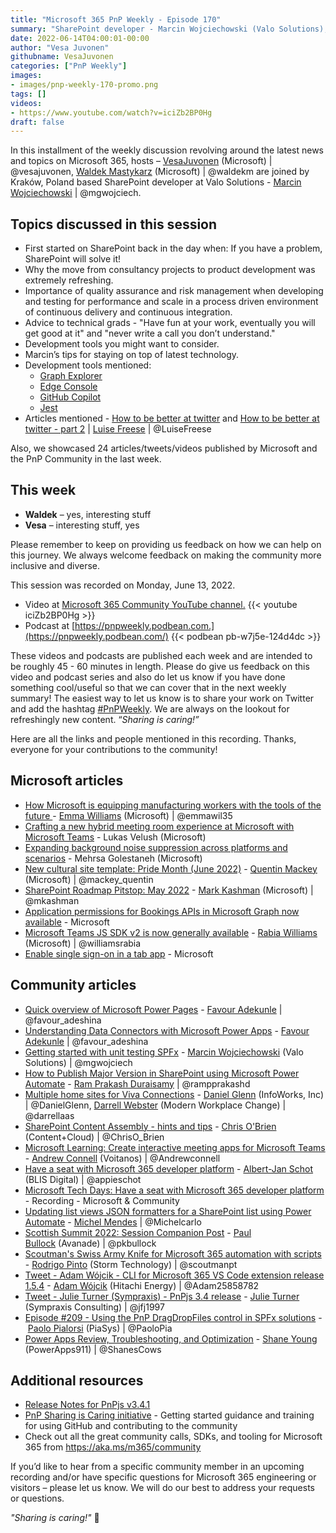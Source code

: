 ```yaml
---
title: "Microsoft 365 PnP Weekly - Episode 170"
summary: "SharePoint developer - Marcin Wojciechowski (Valo Solutions), joins Microsoft’s Vesa Juvonen and Waldek Mastykarz to discuss quality assurance, risk management, development tools, news sources, tips to new developers plus latest 24 articles/tweets/videos from Microsoft/Community this week."
date: 2022-06-14T04:00:01-00:00
author: "Vesa Juvonen"
githubname: VesaJuvonen
categories: ["PnP Weekly"]
images:
- images/pnp-weekly-170-promo.png
tags: []
videos:
- https://www.youtube.com/watch?v=iciZb2BP0Hg
draft: false
---
```


In this installment of the weekly discussion revolving around the latest news and topics on Microsoft 365, hosts – [VesaJuvonen](http://twitter.com/vesajuvonen) (Microsoft) | @vesajuvonen, [Waldek Mastykarz](http://twitter.com/waldekm) (Microsoft) | @waldekm are joined by Kraków, Poland based SharePoint developer at Valo Solutions - [Marcin Wojciechowski](https://twitter.com/mgwojciech) \| @mgwojciech.

## Topics discussed in this session

* First started on SharePoint back in the day when: If you have a problem, SharePoint will solve it!
* Why the move from consultancy projects to product development was extremely refreshing.
* Importance of quality assurance and risk management when developing and testing for performance and scale in a process driven environment of continuous delivery and continuous integration.
* Advice to technical grads - "Have fun at your work, eventually you will get good at it" and "never write a call you don’t understand."
* Development tools you might want to consider.
* Marcin’s tips for staying on top of latest technology.
* Development tools mentioned:
    * [Graph Explorer](https://developer.microsoft.com/graph/graph-explorer)
    * [Edge Console](https://docs.microsoft.com/microsoft-edge/devtools-guide-chromium/console/)
    * [GitHub Copilot](https://dev.to/github/understand-your-code-using-github-copilot-5375#:~:text=%20Understand%20your%20code%20using%20GitHub%20Copilot%20,Copilot%20Labs%20sidebar%20has%20everything%20you...%20More%20)
    * [Jest](https://jestjs.io/)
* Articles mentioned - [How to be better at twitter](https://www.m365princess.com/blogs/twitter/) and [How to be better at twitter - part 2](https://www.m365princess.com/blogs/twitter-part-2/) \| [Luise Freese](http://twitter.com/LuiseFreese) \| @LuiseFreese

Also, we showcased 24 articles/tweets/videos published by Microsoft and the PnP Community in the last week.  

## This week

* **Waldek** – yes, interesting stuff
* **Vesa** – interesting stuff, yes

Please remember to keep on providing us feedback on how we can help on this journey. We always welcome feedback on making the community more inclusive and diverse.

This session was recorded on Monday, June 13, 2022.

*   Video at [Microsoft 365 Community YouTube channel.](https://aka.ms/m365pnp-videos)
    {{< youtube iciZb2BP0Hg >}}
*   Podcast at [https://pnpweekly.podbean.com.](https://pnpweekly.podbean.com/) 
    {{< podbean pb-w7j5e-124d4dc >}}

These videos and podcasts are published each week and are intended to be roughly 45 - 60 minutes in length.  Please do give us feedback on this video and podcast series and also do let us know if you have done something cool/useful so that we can cover that in the next weekly summary! The easiest way to let us know is to share your work on Twitter and add the hashtag [#PnPWeekly](https://twitter.com/search?q=%23pnpweekly). We are always on the lookout for refreshingly new content. “_Sharing is caring!”_ 

Here are all the links and people mentioned in this recording. Thanks, everyone for your contributions to the community!

## Microsoft articles

* [How Microsoft is equipping manufacturing workers with the tools of the future ](https://www.microsoft.com/microsoft-365/blog/2022/05/31/how-microsoft-is-equipping-manufacturing-workers-with-the-tools-of-the-future/) - [Emma Williams](https://twitter.com/emmawil35) (Microsoft) | @emmawil35
* [Crafting a new hybrid meeting room experience at Microsoft with Microsoft Teams](https://techcommunity.microsoft.com/t5/microsoft-teams-blog/crafting-a-new-hybrid-meeting-room-experience-at-microsoft-with/ba-p/3478711) - Lukas Velush (Microsoft)
* [Expanding background noise suppression across platforms and scenarios](https://techcommunity.microsoft.com/t5/microsoft-teams-blog/expanding-background-noise-suppression-across-platforms-and/ba-p/3300366) - Mehrsa Golestaneh (Microsoft)
* [New cultural site template: Pride Month (June 2022)](https://techcommunity.microsoft.com/t5/microsoft-sharepoint-blog/new-cultural-site-template-pride-month-june-2022/ba-p/3490291) - [Quentin Mackey](https://twitter.com/mackey_quentin) (Microsoft) | @mackey_quentin
* [SharePoint Roadmap Pitstop: May 2022](https://techcommunity.microsoft.com/t5/microsoft-sharepoint-blog/sharepoint-roadmap-pitstop-may-2022/ba-p/3468499) - [Mark Kashman](https://twitter.com/mkashman) (Microsoft) | @mkashman
* [Application permissions for Bookings APIs in Microsoft Graph now available](https://devblogs.microsoft.com/microsoft365dev/application-permissions-for-bookings-apis-in-microsoft-graph-now-available/) - Microsoft
* [Microsoft Teams JS SDK v2 is now generally available](https://devblogs.microsoft.com/microsoft365dev/microsoft-teams-js-sdk-v2-is-now-generally-available/) - [Rabia Williams](https://twitter.com/williamsrabia) (Microsoft) | @williamsrabia
* [Enable single sign-on in a tab app](https://docs.microsoft.com/microsoftteams/platform/tabs/how-to/authentication/tab-sso-overview?referrer=whats.new.rssfeed) - Microsoft


## Community articles

* [Quick overview of Microsoft Power Pages](https://pnp.github.io/blog/post/quick-overview-of-microsoft-power-pages/) - [Favour Adekunle](https://twitter.com/favour_adeshina) | @favour_adeshina
* [Understanding Data Connectors with Microsoft Power Apps](https://pnp.github.io/blog/post/understanding-data-connectors-with-microsoft-power-apps/) - [Favour Adekunle](https://twitter.com/favour_adeshina) | @favour_adeshina
* [Getting started with unit testing SPFx](https://pnp.github.io/blog/post/getting-started-with-unit-testing-spfx/) - [Marcin Wojciechowski](https://twitter.com/mgwojciech) (Valo Solutions) | @mgwojciech
* [How to Publish Major Version in SharePoint using Microsoft Power Automate](https://powerusers.microsoft.com/t5/Power-Apps-Community-Blog/How-to-Publish-Major-Version-in-SharePoint-using-Microsoft-Power/ba-p/1622788) - [Ram Prakash Duraisamy](https://twitter.com/rampprakashd) | @rampprakashd
* [Multiple home sites for Viva Connections](https://regarding365.com/multiple-home-sites-for-viva-connections-49052dfd6b70) - [Daniel Glenn](https://twitter.com/DanielGlenn) (InfoWorks, Inc) | @DanielGlenn, [Darrell Webster](https://twitter.com/darrellaas) (Modern Workplace Change) | @darrellaas
* [SharePoint Content Assembly - hints and tips](https://www.sharepointnutsandbolts.com/2022/06/Syntex-Content-Assembly-tips.html) - [Chris O'Brien](https://twitter.com/ChrisO_Brien) (Content+Cloud) | @ChrisO_Brien
* [Microsoft Learning: Create interactive meeting apps for Microsoft Teams](https://www.andrewconnell.com/blog/mslearning-msteams-monetize-apps/) - [Andrew Connell](https://twitter.com/andrewconnell) (Voitanos) | @Andrewconnell
* [Have a seat with Microsoft 365 developer platform](https://www.cloudappie.nl/seat-microsoft-365-developer-platform/) - [Albert-Jan Schot](https://twitter.com/appieschot) (BLIS Digital) | @appieschot
* [Microsoft Tech Days: Have a seat with Microsoft 365 developer platform](https://info.microsoft.com/UK-DevEngage-VDEO-FY22-05May-05-Microsoft-Tech-Days-Have-a-seat-with-Microsoft-365-developer-platform-SRDEM113555-AID-3046124_LP02-Thank-You---Standard-Hero.html) - Recording - Microsoft & Community
* [Updating list views JSON formatters for a SharePoint list using Power Automate](https://michelcarlo.com/2022/06/08/updating-list-views-json-formatters-for-a-sharepoint-list-using-power-automate/?utm_content=buffer0ea64&utm_medium=social&utm_source=twitter.com&utm_campaign=buffer) - [Michel Mendes](https://twitter.com/michelcarlo) | @Michelcarlo
* [Scottish Summit 2022: Session Companion Post](https://www.pkbullock.com/blog/2022/scottish-summit-2022-session-companion-post/) - [Paul Bullock](https://twitter.com/pkbullock) (Avanade) | @pkbullock
* [Scoutman's Swiss Army Knife for Microsoft 365 automation with scripts](https://www.scoutman.pt/scoutmans-swiss-army-knife/) - [Rodrigo Pinto](https://twitter.com/scoutmanpt) (Storm Technology) | @scoutmanpt
* [Tweet - Adam Wójcik - CLI for Microsoft 365 VS Code extension release 1.5.4](https://twitter.com/Adam25858782/status/1535789856697221120) - [Adam Wójcik](https://twitter.com/Adam25858782) (Hitachi Energy) | @Adam25858782
* [Tweet - Julie Turner (Sympraxis) - PnPjs 3.4 release](https://twitter.com/m365pnpjs/status/1535328967200219136) - [Julie Turner](https://twitter.com/jfj1997) (Sympraxis Consulting) | @jfj1997
* [Episode #209 - Using the PnP DragDropFiles control in SPFx solutions](https://www.youtube.com/watch?v=Zj7vofom8Bs)  - [Paolo Pialorsi](https://twitter.com/PaoloPia) (PiaSys) | @PaoloPia
* [Power Apps Review, Troubleshooting, and Optimization](https://www.youtube.com/watch?v=U_auAaSD-Yg) - [Shane Young](https://twitter.com/ShanesCows) (PowerApps911) | @ShanesCows
  
## Additional resources

* [Release Notes for PnPjs v3.4.1](https://pnp.github.io/pnpjs/)  
* [PnP Sharing is Caring initiative](https://aka.ms/sharing-is-caring) - Getting started guidance and training for using GitHub and contributing to the community
* Check out all the great community calls, SDKs, and tooling for Microsoft 365 from <https://aka.ms/m365/community>

If you’d like to hear from a specific community member in an upcoming recording and/or have specific questions for Microsoft 365 engineering or visitors – please let us know. We will do our best to address your requests or questions.

_"Sharing is caring!"_ 🧡

